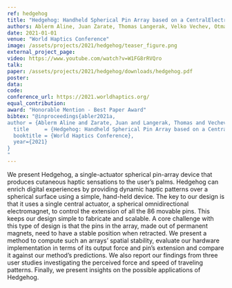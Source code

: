 ```yaml
---
ref: hedgehog
title: "Hedgehog: Handheld Spherical Pin Array based on a CentralElectromagnetic Actuator"
authors: Ablerm Aline, Juan Zarate, Thomas Langerak, Velko Vechev, Otmar Hilliges
date: 2021-01-01
venue: "World Haptics Conference"
image: /assets/projects/2021/hedgehog/teaser_figure.png
external_project_page: 
video: https://www.youtube.com/watch?v=W1FG8rRVQro
talk: 
paper: /assets/projects/2021/hedgehog/downloads/hedgehog.pdf
poster: 
data: 
code: 
conference_url: https://2021.worldhaptics.org/
equal_contribution: 
award: "Honorable Mention - Best Paper Award"
bibtex: "@inproceedings{abler2021a,
author = {Ablerm Aline and Zarate, Juan and Langerak, Thomas and Vechev, Velko and Hilliges, Otmar},
  title     = {Hedgehog: Handheld Spherical Pin Array based on a CentralElectromagnetic Actuator},
  booktitle = {World Haptics Conference},
  year={2021}
}
"
---
```

We present Hedgehog, a single-actuator spherical pin-array device that produces cutaneous haptic sensations to the user’s palms. Hedgehog can enrich digital experiences by providing dynamic haptic patterns over a spherical surface using a simple, hand-held device. The key to our design is that it uses a single central actuator, a spherical omnidirectional electromagnet, to control the extension of all the 86 movable pins. This keeps our design simple to fabricate and scalable. A core challenge with this type of design is that the pins in the array, made out of permanent magnets, need to  have a stable position when retracted. We present a method to compute such an arrays’ spatial stability, evaluate our hardware implementation in terms of its output force and pin’s extension and compare it against our method’s predictions. We also report our findings from three user studies  investigating the perceived force and speed of traveling patterns. Finally, we present insights on the possible applications of Hedgehog.
